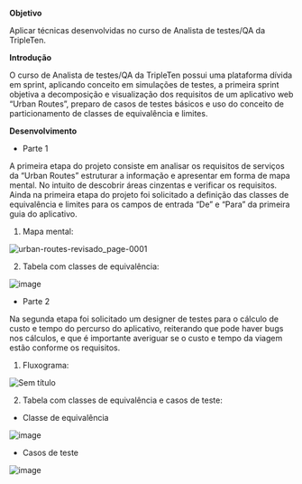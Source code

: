 **Objetivo**

Aplicar técnicas desenvolvidas no curso de Analista de testes/QA da TripleTen.

**Introdução**

O curso de Analista de testes/QA da TripleTen possui uma plataforma dívida em sprint, aplicando conceito em simulações de testes, a primeira sprint objetiva a decomposição e visualização dos requisitos de um aplicativo web “Urban Routes”, preparo de casos de testes básicos e uso do conceito de particionamento de classes de equivalência e limites.
 
**Desenvolvimento**

- Parte 1

A primeira etapa do projeto consiste em analisar os requisitos de serviços da “Urban Routes” estruturar a informação e apresentar em forma de mapa mental. No intuito de descobrir áreas cinzentas e verificar os requisitos. Ainda na primeira etapa do projeto foi solicitado a definição das classes de equivalência e limites para os campos de entrada “De” e “Para” da primeira guia do aplicativo.

1.	Mapa mental:

![urban-routes-revisado_page-0001](https://github.com/LucasSaturnino/-Tripleten-Sprint-01/assets/149327395/c534e978-363c-4256-91c8-9a91a4e8ff9b)

2.	Tabela com classes de equivalência:
   
![image](https://github.com/LucasSaturnino/-Tripleten-Sprint-01/assets/149327395/3049e0b4-119a-403d-89b2-401640d3d95c)

- Parte 2

Na segunda etapa foi solicitado um designer de testes para o cálculo de custo e tempo do percurso do aplicativo, reiterando que pode haver bugs nos cálculos, e que é importante averiguar se o custo e tempo da viagem estão conforme os requisitos.

1.	Fluxograma:

![Sem título](https://github.com/LucasSaturnino/-Tripleten-Sprint-01/assets/149327395/86884b86-bcd6-47b3-bbc3-f0c1ecc9ecfd)

2.	Tabela com classes de equivalência e casos de teste:

- Classe de equivalência

![image](https://github.com/LucasSaturnino/-Tripleten-Sprint-01/assets/149327395/144c29ee-b639-442c-a6b4-5c54b96a7907)
 

- Casos de teste

![image](https://github.com/LucasSaturnino/-Tripleten-Sprint-01/assets/149327395/f9c0e8c6-5ebe-41fb-8680-08028ac046fe)


  
  



